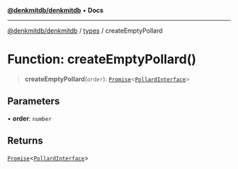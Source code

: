 [**@denkmitdb/denkmitdb**](../../README.md) • **Docs**

***

[@denkmitdb/denkmitdb](../../modules.md) / [types](../README.md) / createEmptyPollard

# Function: createEmptyPollard()

> **createEmptyPollard**(`order`): [`Promise`](https://developer.mozilla.org/docs/Web/JavaScript/Reference/Global_Objects/Promise)\<[`PollardInterface`](../interfaces/PollardInterface.md)\>

## Parameters

• **order**: `number`

## Returns

[`Promise`](https://developer.mozilla.org/docs/Web/JavaScript/Reference/Global_Objects/Promise)\<[`PollardInterface`](../interfaces/PollardInterface.md)\>
